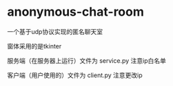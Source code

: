 # anonymous-chat-room
 一个基于udp协议实现的匿名聊天室

窗体采用的是tkinter



服务端（在服务器上运行）文件为 service.py		注意ip白名单

客户端（用户使用的）文件为 client.py       			注意更改ip
